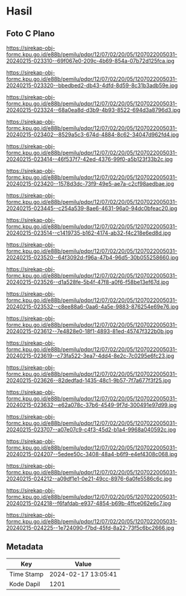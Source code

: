# Hasil

## Foto C Plano

https://sirekap-obj-formc.kpu.go.id/e88b/pemilu/pdpr/12/07/02/20/05/1207022005031-20240215-023310--69f067e0-209c-4b69-854a-07b72d125fca.jpg

https://sirekap-obj-formc.kpu.go.id/e88b/pemilu/pdpr/12/07/02/20/05/1207022005031-20240215-023320--bbedbed2-db43-4dfd-8d59-8c31b3adb59e.jpg

https://sirekap-obj-formc.kpu.go.id/e88b/pemilu/pdpr/12/07/02/20/05/1207022005031-20240215-023324--68a0ea8d-d3b9-4b93-8522-694d3a8796d3.jpg

https://sirekap-obj-formc.kpu.go.id/e88b/pemilu/pdpr/12/07/02/20/05/1207022005031-20240215-023402--8529a5c3-674d-4884-8c62-34047d962fd4.jpg

https://sirekap-obj-formc.kpu.go.id/e88b/pemilu/pdpr/12/07/02/20/05/1207022005031-20240215-023414--46f537f7-42ed-4376-99f0-a5b123f33b2c.jpg

https://sirekap-obj-formc.kpu.go.id/e88b/pemilu/pdpr/12/07/02/20/05/1207022005031-20240215-023420--1578d3dc-73f9-49e5-ae7a-c2cf98aedbae.jpg

https://sirekap-obj-formc.kpu.go.id/e88b/pemilu/pdpr/12/07/02/20/05/1207022005031-20240215-023445--c254a539-8ae6-4631-96a0-94dc0bfeac20.jpg

https://sirekap-obj-formc.kpu.go.id/e88b/pemilu/pdpr/12/07/02/20/05/1207022005031-20240215-023514--c1419735-b162-4174-ab32-f4c218e6ed8d.jpg

https://sirekap-obj-formc.kpu.go.id/e88b/pemilu/pdpr/12/07/02/20/05/1207022005031-20240215-023520--64f3092d-f96a-47b4-96d5-30b055258660.jpg

https://sirekap-obj-formc.kpu.go.id/e88b/pemilu/pdpr/12/07/02/20/05/1207022005031-20240215-023526--d1a528fe-5b4f-47f8-a0f6-f58be13ef67d.jpg

https://sirekap-obj-formc.kpu.go.id/e88b/pemilu/pdpr/12/07/02/20/05/1207022005031-20240215-023532--c8ee88a6-0aa6-4a5e-9883-876254e69e76.jpg

https://sirekap-obj-formc.kpu.go.id/e88b/pemilu/pdpr/12/07/02/20/05/1207022005031-20240215-023612--7e4828e0-18f1-4893-81ed-45747f322b0b.jpg

https://sirekap-obj-formc.kpu.go.id/e88b/pemilu/pdpr/12/07/02/20/05/1207022005031-20240215-023619--c73fa522-3ea7-4dd4-8e2c-7c0295e6fc23.jpg

https://sirekap-obj-formc.kpu.go.id/e88b/pemilu/pdpr/12/07/02/20/05/1207022005031-20240215-023626--82dedfad-1435-48c1-9b57-7f7a677f3f25.jpg

https://sirekap-obj-formc.kpu.go.id/e88b/pemilu/pdpr/12/07/02/20/05/1207022005031-20240215-023632--e62a078c-37b6-4549-9f7d-300491e97d99.jpg

https://sirekap-obj-formc.kpu.go.id/e88b/pemilu/pdpr/12/07/02/20/05/1207022005031-20240215-023707--a07e07c9-c4f3-45d2-b1a4-9968a040592c.jpg

https://sirekap-obj-formc.kpu.go.id/e88b/pemilu/pdpr/12/07/02/20/05/1207022005031-20240215-024207--5edee50c-3408-48a4-b6f9-e4ef4308c068.jpg

https://sirekap-obj-formc.kpu.go.id/e88b/pemilu/pdpr/12/07/02/20/05/1207022005031-20240215-024212--a09df1e1-0e21-49cc-8976-6a0fe5586c6c.jpg

https://sirekap-obj-formc.kpu.go.id/e88b/pemilu/pdpr/12/07/02/20/05/1207022005031-20240215-024218--f6fafdab-e937-4854-b69b-4ffce062e6c7.jpg

https://sirekap-obj-formc.kpu.go.id/e88b/pemilu/pdpr/12/07/02/20/05/1207022005031-20240215-024225--1e724090-f7bd-45fd-8a22-73f5c6bc2666.jpg


## Metadata

| Key        | Value               |
| ---------- | ------------------- |
| Time Stamp | 2024-02-17 13:05:41 |
| Kode Dapil | 1201                |



